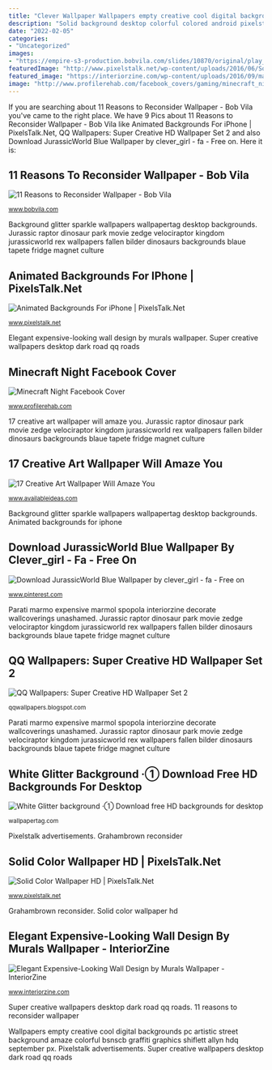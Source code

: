 ```yaml
---
title: "Clever Wallpaper Wallpapers empty creative cool digital backgrounds pc artistic street background amaze colorful bsnscb graffiti graphics shiflett allyn hdq september px"
description: "Solid background desktop colorful colored android pixelstalk fond"
date: "2022-02-05"
categories:
- "Uncategorized"
images:
- "https://empire-s3-production.bobvila.com/slides/10870/original/play_with_pattern_wallpaper.png?1624897621"
featuredImage: "http://www.pixelstalk.net/wp-content/uploads/2016/06/Solid-Color-Wallpaper-Android.jpg"
featured_image: "https://interiorzine.com/wp-content/uploads/2016/09/marble-murals-wallpaper-6.jpg"
image: "http://www.profilerehab.com/facebook_covers/gaming/minecraft_night_cover_2.jpg"
---
```


If you are searching about 11 Reasons to Reconsider Wallpaper - Bob Vila you've came to the right place. We have 9 Pics about 11 Reasons to Reconsider Wallpaper - Bob Vila like Animated Backgrounds For iPhone | PixelsTalk.Net, QQ Wallpapers: Super Creative HD Wallpaper Set 2 and also Download JurassicWorld Blue Wallpaper by clever_girl - fa - Free on. Here it is:

## 11 Reasons To Reconsider Wallpaper - Bob Vila

![11 Reasons to Reconsider Wallpaper - Bob Vila](https://empire-s3-production.bobvila.com/slides/10870/original/play_with_pattern_wallpaper.png?1624897621 "17 creative art wallpaper will amaze you")

<small>www.bobvila.com</small>

Background glitter sparkle wallpapers wallpapertag desktop backgrounds. Jurassic raptor dinosaur park movie zedge velociraptor kingdom jurassicworld rex wallpapers fallen bilder dinosaurs backgrounds blaue tapete fridge magnet culture

## Animated Backgrounds For IPhone | PixelsTalk.Net

![Animated Backgrounds For iPhone | PixelsTalk.Net](https://www.pixelstalk.net/wp-content/uploads/2016/10/iPhone-animated-moving-wallpapers-mobile-free-download.jpg "17 creative art wallpaper will amaze you")

<small>www.pixelstalk.net</small>

Elegant expensive-looking wall design by murals wallpaper. Super creative wallpapers desktop dark road qq roads

## Minecraft Night Facebook Cover

![Minecraft Night Facebook Cover](http://www.profilerehab.com/facebook_covers/gaming/minecraft_night_cover_2.jpg "Elegant expensive-looking wall design by murals wallpaper")

<small>www.profilerehab.com</small>

17 creative art wallpaper will amaze you. Jurassic raptor dinosaur park movie zedge velociraptor kingdom jurassicworld rex wallpapers fallen bilder dinosaurs backgrounds blaue tapete fridge magnet culture

## 17 Creative Art Wallpaper Will Amaze You

![17 Creative Art Wallpaper Will Amaze You](http://availableideas.com/wp-content/uploads/2015/08/street-art.jpg "Animated backgrounds for iphone")

<small>www.availableideas.com</small>

Background glitter sparkle wallpapers wallpapertag desktop backgrounds. Animated backgrounds for iphone

## Download JurassicWorld Blue Wallpaper By Clever_girl - Fa - Free On

![Download JurassicWorld Blue Wallpaper by clever_girl - fa - Free on](https://i.pinimg.com/736x/0d/ed/cd/0dedcd8ba172241c16320e4548fc309c.jpg "Qq wallpapers: super creative hd wallpaper set 2")

<small>www.pinterest.com</small>

Parati marmo expensive marmol spopola interiorzine decorate wallcoverings unashamed. Jurassic raptor dinosaur park movie zedge velociraptor kingdom jurassicworld rex wallpapers fallen bilder dinosaurs backgrounds blaue tapete fridge magnet culture

## QQ Wallpapers: Super Creative HD Wallpaper Set 2

![QQ Wallpapers: Super Creative HD Wallpaper Set 2](http://2.bp.blogspot.com/-9UXPLRtYTpI/TnrS-542bTI/AAAAAAAAN-w/yxHn1nvImEw/s1600/Super+Creative+HD+Wallpaper+%25289%2529.jpg "11 reasons to reconsider wallpaper")

<small>qqwallpapers.blogspot.com</small>

Parati marmo expensive marmol spopola interiorzine decorate wallcoverings unashamed. Jurassic raptor dinosaur park movie zedge velociraptor kingdom jurassicworld rex wallpapers fallen bilder dinosaurs backgrounds blaue tapete fridge magnet culture

## White Glitter Background ·① Download Free HD Backgrounds For Desktop

![White Glitter background ·① Download free HD backgrounds for desktop](https://wallpapertag.com/wallpaper/full/3/b/f/143346-beautiful-white-glitter-background-1920x1200-for-full-hd.jpg "Animated backgrounds for iphone")

<small>wallpapertag.com</small>

Pixelstalk advertisements. Grahambrown reconsider

## Solid Color Wallpaper HD | PixelsTalk.Net

![Solid Color Wallpaper HD | PixelsTalk.Net](http://www.pixelstalk.net/wp-content/uploads/2016/06/Solid-Color-Wallpaper-Android.jpg "17 creative art wallpaper will amaze you")

<small>www.pixelstalk.net</small>

Grahambrown reconsider. Solid color wallpaper hd

## Elegant Expensive-Looking Wall Design By Murals Wallpaper - InteriorZine

![Elegant Expensive-Looking Wall Design by Murals Wallpaper - InteriorZine](https://interiorzine.com/wp-content/uploads/2016/09/marble-murals-wallpaper-6.jpg "Grahambrown reconsider")

<small>www.interiorzine.com</small>

Super creative wallpapers desktop dark road qq roads. 11 reasons to reconsider wallpaper

Wallpapers empty creative cool digital backgrounds pc artistic street background amaze colorful bsnscb graffiti graphics shiflett allyn hdq september px. Pixelstalk advertisements. Super creative wallpapers desktop dark road qq roads
